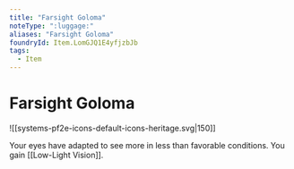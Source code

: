 ```yaml
---
title: "Farsight Goloma"
noteType: ":luggage:"
aliases: "Farsight Goloma"
foundryId: Item.LomGJQ1E4yfjzbJb
tags:
  - Item
---
```


# Farsight Goloma
![[systems-pf2e-icons-default-icons-heritage.svg|150]]

Your eyes have adapted to see more in less than favorable conditions. You gain [[Low-Light Vision]].
